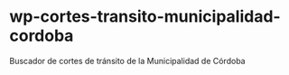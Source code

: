# wp-cortes-transito-municipalidad-cordoba
Buscador de cortes de tránsito de la Municipalidad de Córdoba
